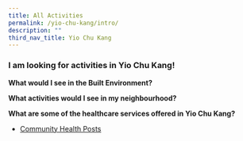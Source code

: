 ```yaml
---
title: All Activities
permalink: /yio-chu-kang/intro/
description: ""
third_nav_title: Yio Chu Kang
---
```

### **I am looking for activities in Yio Chu Kang!**

**What would I see in the Built Environment?**


**What activities would I see in my neighbourhood?**


**What are some of the healthcare services offered in Yio Chu Kang?**
* [Community Health Posts](/yio-chu-kang/chp)